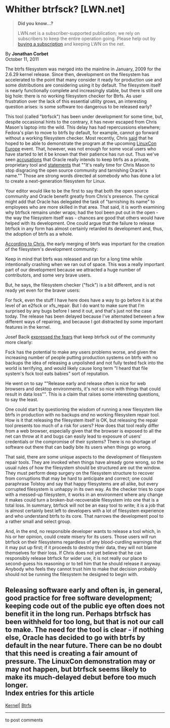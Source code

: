 # Whither btrfsck? [LWN.net]

> **Did you know...?**
> 
> LWN.net is a subscriber-supported publication; we rely on subscribers to keep the entire operation going. Please help out by [buying a subscription](/Promo/nst-nag4/subscribe) and keeping LWN on the net. 

By **Jonathan Corbet**  
October 11, 2011 

The btrfs filesystem was merged into the mainline in January, 2009 for the 2.6.29 kernel release. Since then, development on the filesystem has accelerated to the point that many consider it ready for production use and some distributions are considering using it by default. The filesystem itself is nearly functionally complete and increasingly stable, but there is still one big hole: there is no working filesystem checker for Btrfs. As user frustration over the lack of this essential utility grows, an interesting question arises: is some software too dangerous to be released early? 

This tool (called "btrfsck") has been under development for some time, but, despite occasional hints to the contrary, it has never escaped from Chris Mason's laptop into the wild. This delay has had repercussions elsewhere; Fedora's plan to move to btrfs by default, for example, cannot go forward without a working filesystem checker. Most recently, Chris [said](/Articles/461660/) that he hoped to be able to demonstrate the program at the upcoming [LinuxCon Europe](https://events.linuxfoundation.org/events/linuxcon-europe) event. That, however, was not enough for some vocal users who have started to let it be known that their patience has run out. Thus we've seen [accusations](/Articles/462549/) that Oracle really intends to keep btrfs as a private, proprietary tool and [statements](/Articles/462554/) that ""It's really time for Chris Mason to stop disgracing the open source community and tarnishing Oracle's name."" Those are strong words directed at somebody who has done a lot to create a next-generation filesystem for Linux. 

Your editor would like to be the first to say that both the open source community and Oracle benefit greatly from Chris's presence. The cynical might add that Oracle has delegated the task of "tarnishing its name" to employees who are more skilled in that area. That said, it is worth examining why btrfsck remains under wraps; had the tool been put out in the open - the way the filesystem itself was - chances are good that others would have helped with its development. One could argue that the failure to release btrfsck in any form has almost certainly retarded its development and, thus, the adoption of btrfs as a whole. 

[According to Chris](/Articles/462561/), the early merging of btrfs was important for the creation of the filesystem's development community: 

Keep in mind that btrfs was released and ran for a long time while intentionally crashing when we ran out of space. This was a really important part of our development because we attracted a huge number of contributors, and some very brave users. 

But, he says, the filesystem checker ("fsck") is a bit different, and is not ready yet even for the braver users: 

For fsck, even the stuff I have here does have a way to go before it is at the level of an e2fsck or xfs_repair. But I do want to make sure that I'm surprised by any bugs before I send it out, and that's just not the case today. The release has been delayed because I've alternated between a few different ways of repairing, and because I got distracted by some important features in the kernel. 

Josef Bacik [expressed the fears](/Articles/462562/) that keep btrfsck out of the community more clearly: 

Fsck has the potential to make any users problems worse, and given the increasing number of people putting production systems on btrfs with no backups the idea of releasing a unpolished and not fully tested fsck into the world is terrifying, and would likely cause long term "I heard that file system's fsck tool eats babies" sort of reputation. 

He went on to say ""Release early and release often is nice for web browsers and desktop environments, it's not so nice with things that could result in data loss"". This is a claim that raises some interesting questions, to say the least. 

One could start by questioning the wisdom of running a new filesystem like btrfs in production with no backups _and_ no working filesystem repair tool. How is it that releasing the filesystem itself is OK, but releasing the repair tool presents too much of a risk for users? How does that tool really differ from a web browser, especially given that the browser is exposed to all the net can throw at it and bugs can easily lead to exposure of users' credentials or the compromise of their systems? There is no shortage of software out there that can badly bite its users when things go wrong. 

That said, there are some unique aspects to the development of filesystem repair tools. They are invoked when things have already gone wrong, so the usual rules of how the filesystem should be structured are out the window. They must perform deep surgery on the filesystem structure to recover from corruptions that may be hard to anticipate and correct; one could paraphrase Tolstoy and say that happy filesystems are all alike, but every corrupted filesystem is unhappy in its own way. As the checker tries to cope with a messed-up filesystem, it works in an environment where any change it makes could turn a broken-but-recoverable filesystem into one that is a total loss. In summary, btrfsck will not be an easy tool to write; it is a job that is almost certainly best left to developers with a lot of filesystem experience and who understand btrfs to its core. That narrows the development pool to a rather small and select group. 

And, in the end, no responsible developer wants to release a tool which, in his or her opinion, could create misery for its users. Those users _will_ run btrfsck on their filesystems regardless of any blood-curdling warnings that it may put up first; if it proceeds to destroy their data, they will not blame themselves for their loss. If Chris does not yet believe that he can responsibly release btrfsck for wider use, it is not really our place to second-guess his reasoning or to tell him that he should release it anyway. Anybody who feels they cannot trust him to make that decision probably should not be running the filesystem he designed to begin with. 

Releasing software early and often is, in general, good practice for free software development; keeping code out of the public eye often does not benefit it in the long run. Perhaps btrfsck has been withheld for too long, but that is not our call to make. The need for the tool is clear - if nothing else, Oracle has decided to go with btrfs by default in the near future. There can be no doubt that this need is creating a fair amount of pressure. The LinuxCon demonstration may or may not happen, but btrfsck seems likely to make its much-delayed debut before too much longer.  
Index entries for this article  
---  
[Kernel](/Kernel/Index)| [Btrfs](/Kernel/Index#Btrfs)  
  


* * *

to post comments 
